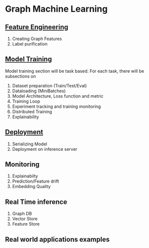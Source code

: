 # Graph Machine Learning

## <u>Feature Engineering</u>
1. Creating Graph Features
2. Label purification

## <u>Model Training</u>
Model training section will be task based. For each task, there will be subsections on 
1. Dataset preparation (Train/Test/Eval)
2. Dataloading (MiniBatches)
3. Model Architecture, Loss function and metric
4. Training Loop
5. Experiment tracking and training monitoring
6. Distributed Training
7. Explainability

## <u>Deployment</u>
1. Serializing Model
2. Deployment on inference server

## Monitoring
1. Explainabilty
2. Prediction/Feature drift
3. Embedding Quality

## Real Time inference
1. Graph DB
2. Vector Store
3. Feature Store

## Real world applications examples
